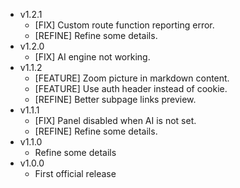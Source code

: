 - v1.2.1
  - [FIX] Custom route function reporting error.
  - [REFINE] Refine some details.
- v1.2.0
  - [FIX] AI engine not working.
- v1.1.2
  - [FEATURE] Zoom picture in markdown content.
  - [FEATURE] Use auth header instead of cookie.
  - [REFINE] Better subpage links preview.
- v1.1.1
  - [FIX] Panel disabled when AI is not set.
  - [REFINE] Refine some details.
- v1.1.0
  - Refine some details
- v1.0.0
  - First official release
